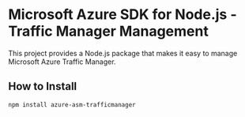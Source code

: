 # Microsoft Azure SDK for Node.js - Traffic Manager Management

This project provides a Node.js package that makes it easy to manage Microsoft Azure Traffic Manager. 

## How to Install

```bash
npm install azure-asm-trafficmanager
```